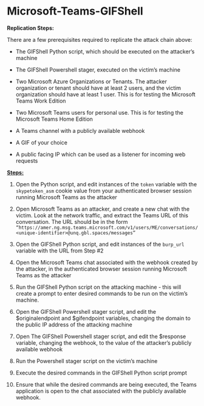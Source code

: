# Microsoft-Teams-GIFShell

**Replication Steps:**

There are a few prerequisites required to replicate the attack chain above:

* The GIFShell Python script, which should be executed on the attacker’s machine

* The GIFShell Powershell stager, executed on the victim’s machine

* Two Microsoft Azure Organizations or Tenants. The attacker organization or tenant should have at least 2 users, and the victim organization should have at least 1 user. This is for testing the Microsoft Teams Work Edition
* Two Microsoft Teams users for personal use. This is for testing the Microsoft Teams Home Edition
* A Teams channel with a publicly available webhook 
* A GIF of your choice 
* A public facing IP which can be used as a listener for incoming web requests

**<span style="text-decoration:underline;">Steps:</span>**

1) Open the Python script, and edit instances of the `token` variable with the `skypetoken_asm` cookie value from your authenticated browser session running Microsoft Teams as the attacker

2) Open Microsoft Teams as an attacker, and create a new chat with the victim. Look at the network traffic, and extract the Teams URL of this conversation. The URL should be in the form 
`“https://amer.ng.msg.teams.microsoft.com/v1/users/ME/conversations/<unique-identifier>@unq.gbl.spaces/messages”`

3) Open the GIFShell Python script, and edit instances of the `burp_url` variable with the URL from Step #2

4) Open the Microsoft Teams chat associated with the webhook created by the attacker, in the authenticated browser session running Microsoft Teams as the attacker

5) Run the GIFShell Python script on the attacking machine - this will create a prompt to enter desired commands to be run on the victim’s machine. 

6) Open the GIFShell Powershell stager script, and edit the $originalendpoint and $gifendpoint variables, changing the domain to the public IP address of the attacking machine

7) Open The GIFShell Powershell stager script, and edit the $response variable, changing the webhook, to the value of the attacker’s publicly available webhook

8) Run the Powershell stager script on the victim’s machine

9) Execute the desired commands in the GIFShell Python script prompt

10)  Ensure that while the desired commands are being executed, the Teams application is open to the chat associated with the publicly available webhook.
